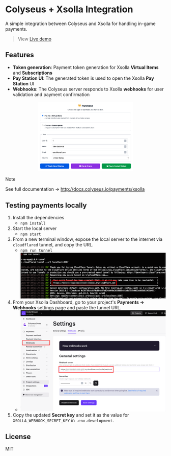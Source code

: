 # Colyseus + Xsolla Integration

A simple integration between Colyseus and Xsolla for handling in-game payments.

> View [Live demo](http://xsolla.colyseus.dev/)

## Features

- **Token generation**: Payment token generation for Xsolla **Virtual Items** and **Subscriptions**
- **Pay Station UI**: The generated token is used to open the Xsolla **Pay Station** UI
- **Webhooks**: The Colyseus server responds to Xsolla **webhooks** for user validation and payment confirmation

<div align="center">
    <img width="300" alt="Xsolla + Colyseus integration demo" src="screenshot.png" />
</div>

> [!NOTE]
> See full documentation → http://docs.colyseus.io/payments/xsolla

## Testing payments locally

1. Install the dependencies
    - `npm install`
2. Start the local server
    - `npm start`
3. From a new terminal window, expose the local server to the internet via `cloudflared` tunnel, and copy the URL.
    - `npm run tunnel` <br/> ![tunnel url](tunnel-url.png)
4. From your Xsolla Dashboard, go to your project's **Payments → Webhooks** settings page and paste the tunnel URL.
    - ![set webhook url](screenshot-webhook-url.png)
5. Copy the updated **Secret key** and set it as the value for `XSOLLA_WEBHOOK_SECRET_KEY` in `.env.development`.

## License

MIT
